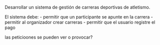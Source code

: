 Desarrollar un sistema de gestión de carreras deportivas de atletismo.

El sistema debe: - permitir que un participante se apunte en la carrera - permitir al organizador crear carreras - permitir que el usuario registre el pago

las peticioones se pueden ver o provocar?
